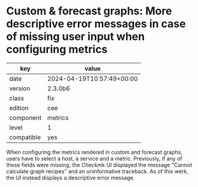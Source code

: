 [//]: # (werk v2)
# Custom & forecast graphs: More descriptive error messages in case of missing user input when configuring metrics

key        | value
---------- | ---
date       | 2024-04-19T10:57:49+00:00
version    | 2.3.0b6
class      | fix
edition    | cee
component  | metrics
level      | 1
compatible | yes

When configuring the metrics rendered in custom and forecast graphs, users have to select a host,
a service and a metric. Previously, if any of these fields were missing, the Checkmk UI displayed
the message "Cannot calculate graph recipes" and an uninformative traceback. As of this werk, the UI instead displays a descriptive error message.
